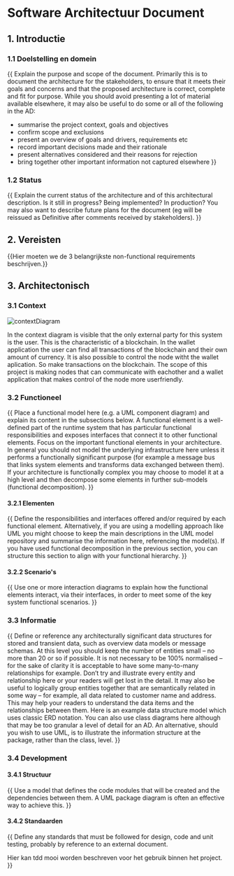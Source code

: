 # Software Architectuur Document

## 1. Introductie  

### 1.1 Doelstelling en domein  
{{
Explain the purpose and scope of the document.
Primarily this is to document the architecture for the stakeholders, to ensure that it meets their goals and concerns and that the proposed architecture is correct, complete and fit for purpose.
While you should avoid presenting a lot of material available elsewhere, it may also be useful to do some or all of the following in the AD:
-	summarise the project context, goals and objectives
-	confirm scope and exclusions
-	present an overview of goals and drivers, requirements etc
-	record important decisions made and their rationale
-	present alternatives considered and their reasons for rejection
-	bring together other important information not captured elsewhere
}}

### 1.2 Status  
{{
Explain the current status of the architecture and of this architectural description.
Is it still in progress?  Being implemented?  In production? You may also want to describe future plans for the document (eg will be reissued as Definitive after comments received by stakeholders).
}}

## 2. Vereisten  
{{Hier moeten we de 3 belangrijkste non-functional requirements beschrijven.}}

## 3. Architectonisch  

### 3.1 Context  
![contextDiagram](https://user-images.githubusercontent.com/43604037/140753529-899f4d5a-1215-4f09-9973-55decbb3cae8.jpg)

In the context diagram is visible that the only external party for this system is the user. This is the characteristic of a blockchain. In the wallet application the user can find all transactions of the blockchain and their own amount of currency. It is also possible to control the node witht the wallet aplication. So make transactions on the blockchain. The scope of this project is making nodes that can communicate with eachother and a wallet application that makes control of the node more userfriendly. 

### 3.2 Functioneel  
{{
Place a functional model here (e.g. a UML component diagram) and explain its content in the subsections below. A functional element is a well-defined part of the runtime system that has particular functional responsibilities and exposes interfaces that connect it to other functional elements.
Focus on the important functional elements in your architecture. In general you should not model the underlying infrastructure here unless it performs a functionally significant purpose (for example a message bus that links system elements and transforms data exchanged between them).
If your architecture is functionally complex you may choose to model it at a high level and then decompose some elements in further sub-models (functional decomposition).
}}
#### 3.2.1 Elementen
{{
Define the responsibilities and interfaces offered and/or required by each functional element.  Alternatively, if you are using a modelling approach like UML you might choose to keep the main descriptions in the UML model repository and summarise the information here, referencing the model(s).
If you have used functional decomposition in the previous section, you can structure this section to align with your functional hierarchy.
}}
#### 3.2.2 Scenario's
{{
Use one or more interaction diagrams to explain how the functional elements interact, via their interfaces, in order to meet some of the key system functional scenarios.
}}
### 3.3 Informatie  
{{
Define or reference any architecturally significant data structures for stored and transient data, such as overview data models or message schemas.
At this level you should keep the number of entities small – no more than 20 or so if possible. It is not necessary to be 100% normalised – for the sake of clarity it is acceptable to have some many-to-many relationships for example. Don’t try and illustrate every entity and relationship here or your readers will get lost in the detail.
It may also be useful to logically group entities together that are semantically related in some way – for example, all data related to customer name and address. This may help your readers to understand the data items and the relationships between them.
Here is an example data structure model which uses classic ERD notation. You can also use class diagrams here although that may be too granular a level of detail for an AD.  An alternative, should you wish to use UML, is to illustrate the information structure at the package, rather than the class, level.
}}
### 3.4 Development  

#### 3.4.1 Structuur  
{{
Use a model that defines the code modules that will be created and the dependencies between them.  A UML package diagram is often an effective way to achieve this.
}}

#### 3.4.2 Standaarden  
{{
Define any standards that must be followed for design, code and unit testing, probably by reference to an external document.

Hier kan tdd mooi worden beschreven voor het gebruik binnen het project.
}}


